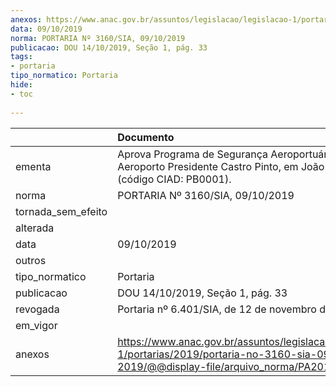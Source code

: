 ```yaml
---
anexos: https://www.anac.gov.br/assuntos/legislacao/legislacao-1/portarias/2019/portaria-no-3160-sia-09-10-2019/@@display-file/arquivo_norma/PA2019-3160.pdf
data: 09/10/2019
norma: PORTARIA Nº 3160/SIA, 09/10/2019
publicacao: DOU 14/10/2019, Seção 1, pág. 33
tags:
- portaria
tipo_normatico: Portaria
hide: 
- toc 
 
---
```


|                    | Documento                                                                                                                                            |
|:-------------------|:-----------------------------------------------------------------------------------------------------------------------------------------------------|
| ementa             | Aprova Programa de Segurança Aeroportuária do Aeroporto Presidente Castro Pinto, em João Pessoa/PB (código CIAD: PB0001).                            |
| norma              | PORTARIA Nº 3160/SIA, 09/10/2019                                                                                                                     |
| tornada_sem_efeito |                                                                                                                                                      |
| alterada           |                                                                                                                                                      |
| data               | 09/10/2019                                                                                                                                           |
| outros             |                                                                                                                                                      |
| tipo_normatico     | Portaria                                                                                                                                             |
| publicacao         | DOU 14/10/2019, Seção 1, pág. 33                                                                                                                     |
| revogada           | Portaria nº 6.401/SIA, de 12 de novembro de 2021.                                                                                                    |
| em_vigor           |                                                                                                                                                      |
| anexos             | https://www.anac.gov.br/assuntos/legislacao/legislacao-1/portarias/2019/portaria-no-3160-sia-09-10-2019/@@display-file/arquivo_norma/PA2019-3160.pdf |